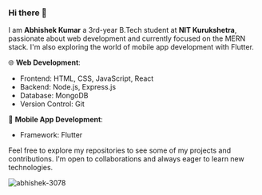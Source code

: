 ### Hi there 👋 
I am **Abhishek Kumar** a 3rd-year B.Tech student at **NIT Kurukshetra**, passionate about web development and currently focused on the MERN stack. I'm also exploring the world of mobile app development with Flutter.

🌐 **Web Development**:
- Frontend: HTML, CSS, JavaScript, React
- Backend: Node.js, Express.js
- Database: MongoDB
- Version Control: Git

📱 **Mobile App Development**:
- Framework: Flutter

Feel free to explore my repositories to see some of my projects and contributions. I'm open to collaborations and always eager to learn new technologies.

![abhishek-3078](https://github-readme-stats.vercel.app/api?username=abhishek-3078&theme=radical)
<!-- ![Top Langs](https://github-readme-stats.vercel.app/api/top-langs/?username=abhishek-3078&size_weight=0.5&count_weight=0.5&theme=radical&layout=donut&langs_count=8) -->
<!--
**abhishek-3078/abhishek-3078** is a ✨ _special_ ✨ repository because its `README.md` (this file) appears on your GitHub profile.

Here are some ideas to get you started:

- 🔭 I’m currently working on ...

- 👯 I’m looking to collaborate on ...
- 🤔 I’m looking for help with ...
- 💬 Ask me about ...
- 📫 How to reach me: ...
- 😄 Pronouns: ...
- ⚡ Fun fact: ...
-->

